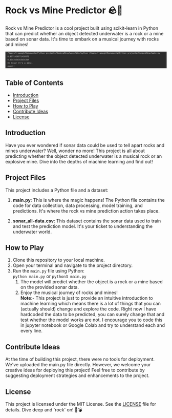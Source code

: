 # Rock vs Mine Predictor 🪨🧨

Rock vs Mine Predictor is a cool project built using scikit-learn in Python that can predict whether an object detected underwater is a rock or a mine based on sonar data. It's time to embark on a musical journey with rocks and mines!

![Rock vs Mine Predictor](https://github.com/Amogh-2404/RockvsMine/blob/d26daa30d34cd3a26b71a6a3e41a727fcf9f4225/mine.png)

## Table of Contents
- [Introduction](#introduction)
- [Project Files](#project-files)
- [How to Play](#how-to-play)
- [Contribute Ideas](#contribute-ideas)
- [License](#license)

## Introduction

Have you ever wondered if sonar data could be used to tell apart rocks and mines underwater? Well, wonder no more! This project is all about predicting whether the object detected underwater is a musical rock or an explosive mine. Dive into the depths of machine learning and find out!

## Project Files

This project includes a Python file and a dataset:

1. **main.py**: This is where the magic happens! The Python file contains the code for data collection, data processing, model training, and predictions. It's where the rock vs mine prediction action takes place.

2. **sonar_all-data.csv**: This dataset contains the sonar data used to train and test the prediction model. It's your ticket to understanding the underwater world.

## How to Play

1. Clone this repository to your local machine.
2. Open your terminal and navigate to the project directory.
3. Run the `main.py` file using Python:  
   `python main.py` or `python3 main.py`
    1. The model will predict whether the object is a rock or a mine based on the provided sonar data.
    2. Enjoy the musical journey of rocks and mines!  
**Note**:- This project is just to provide an intuitive introduction to machine learning which means there is a lot of things that you can (actually should) change and explore the code.
           Right now I have hardcoded the data to be predicted, you can surely change that and test whether the model works are not.
           I encourage you to code this in jupyter notebook or Google Colab and try to understand each and every line.
       

## Contribute Ideas

At the time of building this project, there were no tools for deployment. We've uploaded the main.py file directly. However, we welcome your creative ideas for deploying this project! Feel free to contribute by suggesting deployment strategies and enhancements to the project.  

## License

This project is licensed under the MIT License. See the [LICENSE](https://github.com/Amogh-2404/RockvsMine/blob/d26daa30d34cd3a26b71a6a3e41a727fcf9f4225/LICENSE) file for details.
Dive deep and 'rock' on! 🤘💣


